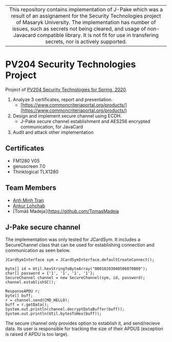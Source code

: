 |       |
| :---: |
| This repository contains implementation of J-Pake which was a result of an assignament for the Security Technologies project of Masaryk University. The implementation has number of issues, such as secrets not being cleared, and usage of non-Javacard compatible library. It is not fit for use in transfering secrets, nor is actively supported. |

# PV204 Security Technologies Project

Project of [PV204 Security Technologies for Spring, 2020](https://is.muni.cz/course/fi/spring2020/PV204).

1. Analyze 3 certificates, report and presentation.  
   * [https://www.commoncriteriaportal.org/products/](https://www.commoncriteriaportal.org/products/)
2. Design and implement secure channel using ECDH.
   * J-Pake secure channel establishment and AES256 encrypted communication, for JavaCard
3. Audit and attack other implementation

## Certificates

* FM1280 V05
* genuscreen 7.0
* Thinklogical TLX1280

## Team Members

* [Anh Minh Tran](https://github.com/TAnhMinh)  
* [Ankur Lohchab](https://github.com/ankurlohchab)  
* [Tomáš Madeja](https://github.com/TomasMadeja

## J-Pake secure channel
The implementation was only tested for JCardSym. It includes a SecureChannel class that can be used for establishing connection and communication as seen below.

```
JCardSymInterface sym = JCardSymInterface.defaultCreateConnect();

byte[] id = Util.hexStringToByteArray("00010203040506070809");
char[] password = {'1', '1', '1', '1'};
SecureChannel channel = new SecureChannel(sym, id, password);
channel.establishSC();

ResponseAPDU r;
byte[] buff;
r = channel.send(CMD_HELLO);
buff = r.getData();
System.out.println(channel.decryptDataBuffer(buff));
System.out.println(Util.bytesToHex(buff));
```

The secure channel only provides option to establish it, and send/recieve data. Its user is responsible for tracking the size of their APDUS (exception is raised if APDU is too large).
